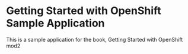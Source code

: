 Getting Started with OpenShift Sample Application
====================

This is a sample application for the book, Getting Started with OpenShift
mod2
